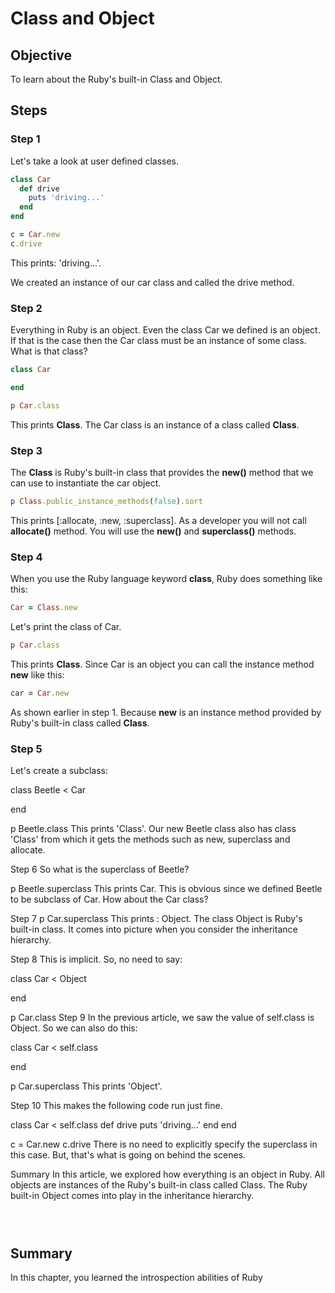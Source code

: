 # Class and Object

## Objective

To learn about the Ruby's built-in Class and Object.

## Steps

### Step 1

Let's take a look at user defined classes.

```ruby
class Car 
  def drive
    puts 'driving...'
  end
end

c = Car.new
c.drive
```

This prints: 'driving...'.

We created an instance of our car class and called the drive method.

### Step 2

Everything in Ruby is an object. Even the class Car we defined is an object. If that is the case then the Car class must be an instance of some class. What is that class?

```ruby
class Car

end

p Car.class
```

This prints **Class**. The Car class is an instance of a class called **Class**.

### Step 3

The **Class** is Ruby's built-in class that provides the **new()** method that we can use to instantiate the car object.

```ruby
p Class.public_instance_methods(false).sort
```

This prints [:allocate, :new, :superclass]. As a developer you will not call **allocate()** method. You will use the **new()** and **superclass()** methods.
 
### Step 4

When you use the Ruby language keyword **class**, Ruby does something like this:

```ruby
Car = Class.new 
```

Let's print the class of Car.

```ruby
p Car.class
```

This prints **Class**. Since Car is an object you can call the instance method **new** like this:

```ruby
car = Car.new
```

As shown earlier in step 1. Because **new** is an instance method provided by Ruby's built-in class called **Class**.

### Step 5

Let's create a subclass:

class Beetle < Car

end

p Beetle.class
This prints 'Class'. Our new Beetle class also has class 'Class' from which it gets the methods such as new, superclass and allocate.

Step 6
So what is the superclass of Beetle?

p Beetle.superclass
This prints Car. This is obvious since we defined Beetle to be subclass of Car. How about the Car class?

Step 7
p Car.superclass
This prints : Object. The class Object is Ruby's built-in class. It comes into picture when you consider the inheritance hierarchy.

Step 8
This is implicit. So, no need to say:

class Car < Object

end

p Car.class
Step 9
In the previous article, we saw the value of self.class is Object. So we can also do this:

class Car < self.class

end

p Car.superclass
This prints 'Object'.

Step 10
This makes the following code run just fine.

class Car < self.class
  def drive
    puts 'driving...'
  end
end

c = Car.new
c.drive
There is no need to explicitly specify the superclass in this case. But, that's what is going on behind the scenes.

Summary
In this article, we explored how everything is an object in Ruby. All objects are instances of the Ruby's built-in class called Class. The Ruby built-in Object comes into play in the inheritance hierarchy.
```ruby

```




```ruby

```



```ruby

```



## Summary

In this chapter, you learned the introspection abilities of Ruby 

